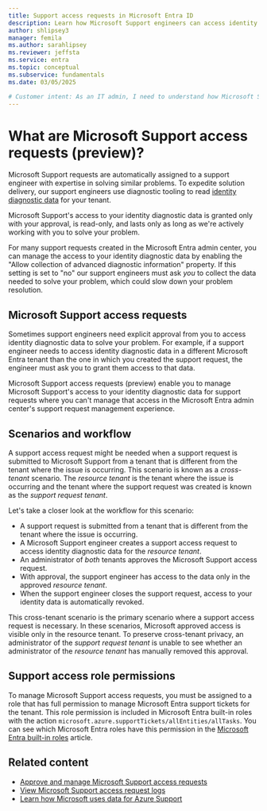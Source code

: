 ```yaml
---
title: Support access requests in Microsoft Entra ID
description: Learn how Microsoft Support engineers can access identity diagnostic information in Microsoft Entra ID.
author: shlipsey3
manager: femila
ms.author: sarahlipsey
ms.reviewer: jeffsta
ms.service: entra
ms.topic: conceptual
ms.subservice: fundamentals
ms.date: 03/05/2025

# Customer intent: As an IT admin, I need to understand how Microsoft Support engineers can access diagnostic data in Microsoft Entra ID so that I can manage access to my tenant's data.
---
```


# What are Microsoft Support access requests (preview)?

Microsoft Support requests are automatically assigned to a support engineer with expertise in solving similar problems. To expedite solution delivery, our support engineers use diagnostic tooling to read [identity diagnostic data](/troubleshoot/azure/active-directory/support-data-collection-diagnostic-logs) for your tenant.

Microsoft Support's access to your identity diagnostic data is granted only with your approval, is read-only, and lasts only as long as we're actively working with you to solve your problem.

For many support requests created in the Microsoft Entra admin center, you can manage the access to your identity diagnostic data by enabling the "Allow collection of advanced diagnostic information" property. If this setting is set to "no" our support engineers must ask *you* to collect the data needed to solve your problem, which could slow down your problem resolution.

## Microsoft Support access requests

Sometimes support engineers need explicit approval from you to access identity diagnostic data to solve your problem. For example, if a support engineer needs to access identity diagnostic data in a different Microsoft Entra tenant than the one in which you created the support request, the engineer must ask you to grant them access to that data.

Microsoft Support access requests (preview) enable you to manage Microsoft Support's access to your identity diagnostic data for support requests where you can't manage that access in the Microsoft Entra admin center's support request management experience.

## Scenarios and workflow

A support access request might be needed when a support request is submitted to Microsoft Support from a tenant that is different from the tenant where the issue is occurring. This scenario is known as a *cross-tenant* scenario. The *resource tenant* is the tenant where the issue is occurring and the tenant where the support request was created is known as the *support request tenant*.

Let's take a closer look at the workflow for this scenario:

- A support request is submitted from a tenant that is different from the tenant where the issue is occurring.
- A Microsoft Support engineer creates a support access request to access identity diagnostic data for the *resource tenant*.
- An administrator of *both* tenants approves the Microsoft Support access request.
- With approval, the support engineer has access to the data only in the approved *resource tenant*.
- When the support engineer closes the support request, access to your identity data is automatically revoked.

This cross-tenant scenario is the primary scenario where a support access request is necessary. In these scenarios, Microsoft approved access is visible only in the resource tenant. To preserve cross-tenant privacy, an administrator of the *support request tenant* is unable to see whether an administrator of the *resource tenant* has manually removed this approval.

## Support access role permissions

To manage Microsoft Support access requests, you must be assigned to a role that has full permission to manage Microsoft Entra support tickets for the tenant. This role permission is included in Microsoft Entra built-in roles with the action `microsoft.azure.supportTickets/allEntities/allTasks`. You can see which Microsoft Entra roles have this permission in the [Microsoft Entra built-in roles](~/identity/role-based-access-control/permissions-reference.md) article.

## Related content

- [Approve and manage Microsoft Support access requests](how-to-manage-support-access-requests.md)
- [View Microsoft Support access request logs](how-to-view-support-access-request-logs.md)
- [Learn how Microsoft uses data for Azure Support](https://azure.microsoft.com/support/legal/support-diagnostic-information-collection/)
